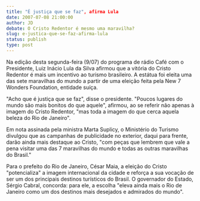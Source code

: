 ```yaml
---
title: "É justiça que se faz", afirma Lula
date: 2007-07-08 21:00:00
author: JD
debate: O Cristo Redentor é mesmo uma maravilha?
slug: e-justica-que-se-faz-afirma-lula
status: publish 
type: post
---
```


Na edição desta segunda-feira (9/07) do programa de rádio Café com o Presidente, Luiz Inácio Lula da Silva afirmou que a vitória do Cristo Redentor é mais um incentivo ao turismo brasileiro. A estátua foi eleita uma das sete maravilhas do mundo a partir de uma eleição feita pela New 7 Wonders Foundation, entidade suíça.   

  

"Acho que é justiça que se faz", disse o presidente. "Poucos lugares do mundo são mais bonitos do que aquele", afirmou, ao se referir não apenas à imagem do Cristo Redentor, "mas toda a imagem do que cerca aquela beleza do Rio de Janeiro".  

  

Em nota assinada pela ministra Marta Suplicy, o Ministério do Turismo divulgou que as campanhas de publicidade no exterior, daqui para frente, darão ainda mais destaque ao Cristo, "com peças que lembrem que vale a pena visitar uma das 7 maravilhas do mundo e todas as outras maravilhas do Brasil."  

  

Para o prefeito do Rio de Janeiro, César Maia, a eleição do Cristo "potencializa" a imagem internacional da cidade e reforça a sua vocação de ser um dos principais destinos turísticos do Brasil. O governador do Estado, Sérgio Cabral, concorda: para ele, a escolha "eleva ainda mais o Rio de Janeiro como um dos destinos mais desejados e admirados do mundo".
